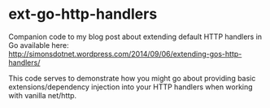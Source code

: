 ext-go-http-handlers
====================

Companion code to my blog post about extending default HTTP handlers in Go available here: http://simonsdotnet.wordpress.com/2014/09/06/extending-gos-http-handlers/

This code serves to demonstrate how you might go about providing basic extensions/dependency injection into
your HTTP handlers when working with vanilla net/http.
